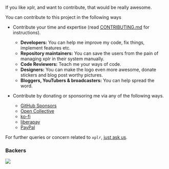 If you like xplr, and want to contribute, that would be really awesome.

You can contribute to this project in the following ways

- Contribute your time and expertise (read [CONTRIBUTING.md][1] for instructions).

  - **Developers:** You can help me improve my code, fix things, implement features etc.
  - **Repository maintainers:** You can save the users from the pain of managing xplr in their system manually.
  - **Code Reviewers:** Teach me your ways of code.
  - **Designers:** You can make the logo even more awesome, donate stickers and blog post worthy pictures.
  - **Bloggers, YouTubers & broadcasters:** You can help spread the word.

- Contribute by donating or sponsoring me via any of the following ways.
  - [GitHub Sponsors][5]
  - [Open Collective][2]
  - [ko-fi][3]
  - [liberapay][6]
  - [PayPal][7]

For further queries or concern related to `xplr`, [just ask us][4].

### Backers

<a href="https://opencollective.com/xplr#backer"><img src="https://opencollective.com/xplr/tiers/backer.svg?width=890" /></a>

[1]: https://github.com/sayanarijit/xplr/blob/main/CONTRIBUTING.md
[2]: https://opencollective.com/xplr
[3]: https://ko-fi.com/sayanarijit
[4]: community.md
[5]: https://github.com/sponsors/sayanarijit?o=esb
[6]: https://liberapay.com/sayanarijit
[7]: https://paypal.me/sayanarijit

